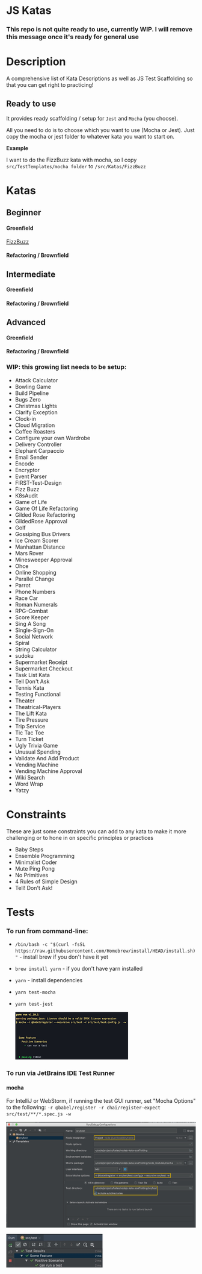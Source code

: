 
# JS Katas
### This repo is not quite ready to use, currently WIP.  I will remove this message once it's ready for general use

# Description

A comprehensive list of Kata Descriptions as well as JS Test Scaffolding so that you can get right to practicing!

## Ready to use
It provides ready scaffolding / setup for `Jest` and `Mocha` (you choose).

All you need to do is to choose which you want to use (Mocha or Jest).  Just copy the mocha or jest folder to whatever kata you want to start on.

**Example**

 I want to do the FizzBuzz kata with mocha, so I copy `src/TestTemplates/mocha folder` to `/src/Katas/FizzBuzz`

# Katas

## Beginner
#### Greenfield
[FizzBuzz](src/Katas/FizzBuzz.md)
#### Refactoring / Brownfield

## Intermediate
#### Greenfield
#### Refactoring / Brownfield

## Advanced
#### Greenfield
#### Refactoring / Brownfield

### WIP: this growing list needs to be setup:
- Attack Calculator
- Bowling Game
- Build Pipeline
- Bugs Zero
- Christmas Lights
- Clarify Exception
- Clock-in
- Cloud Migration
- Coffee Roasters
- Configure your own Wardrobe
- Delivery Controller
- Elephant Carpaccio
- Email Sender
- Encode
- Encryptor
- Event Parser
- FIRST-Test-Design
- Fizz Buzz
- K8sAudit
- Game of Life
- Game Of Life Refactoring
- Gilded Rose Refactoring
- GildedRose Approval
- Golf
- Gossiping Bus Drivers
- Ice Cream Scorer
- Manhattan Distance
- Mars Rover
- Minesweeper Approval
- Ohce
- Online Shopping
- Parallel Change
- Parrot
- Phone Numbers
- Race Car
- Roman Numerals
- RPG-Combat
- Score Keeper
- Sing A Song
- Single-Sign-On
- Social Network
- Spiral
- String Calculator
- sudoku
- Supermarket Receipt
- Supermarket Checkout
- Task List Kata
- Tell Don't Ask
- Tennis Kata
- Testing Functional
- Theater
- Theatrical-Players
- The Lift Kata
- Tire Pressure
- Trip Service
- Tic Tac Toe
- Turn Ticket
- Ugly Trivia Game
- Unusual Spending
- Validate And Add Product
- Vending Machine
- Vending Machine Approval
- Wiki Search
- Word Wrap
- Yatzy

# Constraints
These are just some constraints you can add to any kata to make it more challenging or to hone in on specific principles or practices

- Baby Steps
- Ensemble Programming
- Minimalist Coder
- Mute Ping Pong
- No Primitives
- 4 Rules of Simple Design
- Tell! Don't Ask!

# Tests

###  To run from command-line:
- `/bin/bash -c "$(curl -fsSL https://raw.githubusercontent.com/Homebrew/install/HEAD/install.sh)"` - install brew if you don't have it yet
- `brew install yarn` - if you don't have yarn installed
- `yarn` - install dependencies
- `yarn test-mocha`
- `yarn test-jest`


    ![example of running tests with mocha](https://github.com/dschinkel/nodejs-kata-scaffolding/raw/master/images/console-run-tests.png)

### To run via JetBrains IDE Test Runner

#### mocha
For IntelliJ or WebStorm, if running the test GUI runner, set "Mocha Options" to the following: `-r @babel/register -r chai/register-expect src/test/**/*.spec.js -w`

![example of running tests with mocha](https://github.com/dschinkel/nodejs-kata-scaffolding/raw/master/images/intellij-mocha-test-configuration.png)

![example of running tests with mocha](https://github.com/dschinkel/nodejs-kata-scaffolding/raw/master/images/intellij-mocha-test-gui-run.png)

